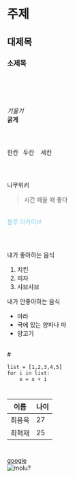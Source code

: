 # 주제
## 대제목
### 소제목

<br>
<br>

# 
*기울기*
<br>**굵게**
<br>
<br>

# 

한칸 &nbsp; 두칸&nbsp; &nbsp; 세칸
<br>
<br>


# 

나무위키
>시간 떼울 때 좋다
<br>
<span style= "color:skyblue"> 블루 아카이브</span>

<br>
<br>

# 
내가 좋아하는 음식
1. 치킨
2. 피자
3. 샤브샤브

내가 안좋아하는 음식
* 마라
* 국에 있는 양파나 파
* 양고기
<br>
# 

```
list = [1,2,3,4,5]
for i in list:
    x = x + i
```

#
| 이름 | 나이 |
|-----|-----|
|최용욱|27|
|최혁재|25|

#
[google](http://google.com)
<br> ![molu?](https://w.namu.la/s/0ee6c08ac2b5290a2190f440d0902b0ec83a9b1c19753b422e2a3725119b8322acd6bb6fcfe1437835bd126a05470e89ca27cb6fdc4c557b6ade5818c96c2d896add394302624567f58468bfece0f0e089bfcf4d44b3f24e03530dcd3fdb36a7)

